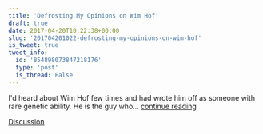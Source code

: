 ```yaml
---
title: 'Defrosting My Opinions on Wim Hof'
draft: true
date: 2017-04-20T10:22:38+00:00
slug: '201704201022-defrosting-my-opinions-on-wim-hof'
is_tweet: true
tweet_info:
  id: '854898073847218176'
  type: 'post'
  is_thread: False
---
```




I'd heard about Wim Hof few times and had wrote him off as someone with rare genetic ability. He is the guy who... [continue reading](urls[0])

[Discussion](https://x.com/sytelus/status/854898073847218176)
